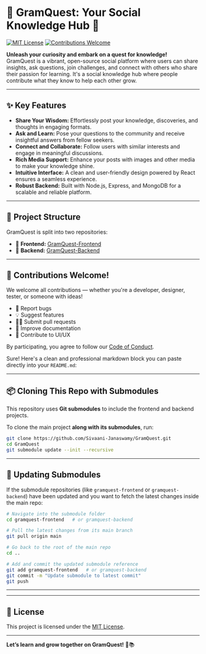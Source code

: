 # 🚀 GramQuest: Your Social Knowledge Hub 🧠

[![MIT License](https://img.shields.io/badge/License-MIT-yellow.svg)](https://opensource.org/licenses/MIT)
[![Contributions Welcome](https://img.shields.io/badge/contributions-welcome-brightgreen.svg)](https://github.com/Sivaani-Janaswamy/GramQuest/issues)

**Unleash your curiosity and embark on a quest for knowledge!**  
GramQuest is a vibrant, open-source social platform where users can share insights, ask questions, join challenges, and connect with others who share their passion for learning. It's a social knowledge hub where people contribute what they know to help each other grow.

---

## ✨ Key Features

- **Share Your Wisdom:** Effortlessly post your knowledge, discoveries, and thoughts in engaging formats.
- **Ask and Learn:** Pose your questions to the community and receive insightful answers from fellow seekers.
- **Connect and Collaborate:** Follow users with similar interests and engage in meaningful discussions.
- **Rich Media Support:** Enhance your posts with images and other media to make your knowledge shine.
- **Intuitive Interface:** A clean and user-friendly design powered by React ensures a seamless experience.
- **Robust Backend:** Built with Node.js, Express, and MongoDB for a scalable and reliable platform.

---

## 📁 Project Structure

GramQuest is split into two repositories:

- 🔹 **Frontend:** [GramQuest-Frontend](https://github.com/Sivaani-Janaswamy/GramQuest-Frontend)
- 🔸 **Backend:** [GramQuest-Backend](https://github.com/Sivaani-Janaswamy/GramQuest-Backend)

---

## 🤝 Contributions Welcome!

We welcome all contributions — whether you're a developer, designer, tester, or someone with ideas!

- 🐛 Report bugs
- 💡 Suggest features
- 🧑‍💻 Submit pull requests
- 📘 Improve documentation
- 🎨 Contribute to UI/UX

By participating, you agree to follow our [Code of Conduct](CODE_OF_CONDUCT.md).

Sure! Here's a clean and professional markdown block you can paste directly into your `README.md`:

---

## 📦 Cloning This Repo with Submodules

This repository uses **Git submodules** to include the frontend and backend projects.

To clone the main project **along with its submodules**, run:

```bash
git clone https://github.com/Sivaani-Janaswamy/GramQuest.git
cd GramQuest
git submodule update --init --recursive
```

---

## 🔄 Updating Submodules

If the submodule repositories (like `gramquest-frontend` or `gramquest-backend`) have been updated and you want to fetch the latest changes inside the main repo:

```bash
# Navigate into the submodule folder
cd gramquest-frontend   # or gramquest-backend

# Pull the latest changes from its main branch
git pull origin main

# Go back to the root of the main repo
cd ..

# Add and commit the updated submodule reference
git add gramquest-frontend   # or gramquest-backend
git commit -m "Update submodule to latest commit"
git push
```

---
---

## 📄 License

This project is licensed under the [MIT License](https://opensource.org/licenses/MIT).

---

**Let’s learn and grow together on GramQuest!** 🚀📚
